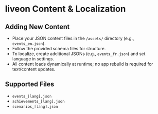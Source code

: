 # liveon Content & Localization

## Adding New Content
- Place your JSON content files in the `/assets/` directory (e.g., `events_en.json`).
- Follow the provided schema files for structure.
- To localize, create additional JSONs (e.g., `events_fr.json`) and set language in settings.
- All content loads dynamically at runtime; no app rebuild is required for text/content updates.

## Supported Files
- `events_[lang].json`
- `achievements_[lang].json`
- `scenarios_[lang].json`
